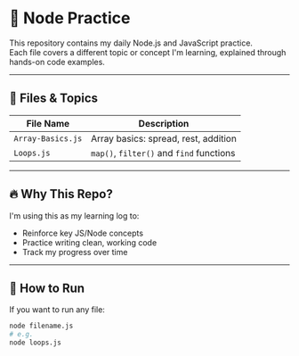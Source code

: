 # 🧠 Node Practice

This repository contains my daily Node.js and JavaScript practice.  
Each file covers a different topic or concept I'm learning, explained through hands-on code examples.

---

## 📁 Files & Topics

| File Name     | Description                        |
|--------------|------------------------------------|
| `Array-Basics.js`      | Array basics: spread, rest, addition |
| `Loops.js`    | `map()`, `filter()` and `find` functions    |

---

## 🔥 Why This Repo?

I'm using this as my learning log to:
- Reinforce key JS/Node concepts
- Practice writing clean, working code
- Track my progress over time

---

## 🚀 How to Run

If you want to run any file:

```bash
node filename.js
# e.g.
node loops.js
